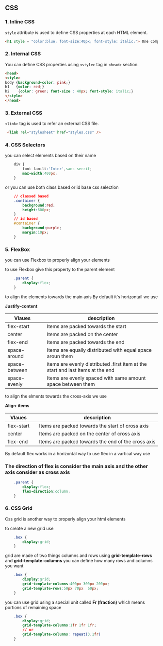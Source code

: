 ## CSS

### 1. Inline CSS
`style` attribute is used to define CSS properties at each HTML element.
```html
<h1 style = "color:blue; font-size:40px; font-style: italic;"> One Compiler </h1>
```

### 2. Internal CSS
You can define CSS properties using `<style>` tag in `<head>` section.

```html
<head>
<style>
body {background-color: pink;}
h1   {color: red;}
h2    {color: green; font-size : 40px; font-style: italic;}
</style>
</head>
```

### 3. External CSS

`<link>` tag is used to refer an external CSS file.

```html
 <link rel="stylesheet" href="styles.css" />
```

### 4. CSS Selectors
you can select elements based on their name 

```css
    div {
        font-familt:'Inter',sans-serrif;
        max-width:400px;
    }
```
or you can use both class based or id base css selection 
```css
    // classed based 
    .container {
        background:red;
        height:600px;
    }
    // id based
    #container {
        background:purple;
        margin:10px;
    }

```


### 5. FlexBox
you can use Flexbox to properly align your elements 

to use Flexbox give this property to the parent element

```css
    .parent {
        display:flex;
    }
```

to align the elements towards the main axis By default it's horizontail we use 

<b>Justify-content</b>

| Vlaues |  | description |
|----|----|---|
| flex-start |  | Items are packed towards the start  | 
| center |  | Items are packed on the center  | 
| flex-end |  | Items are packed towards the end  | 
| space-around | | Items are equally distributed with equal space aroun them |
| space-between| | items are evenly distributed .first item at the start and last items at the end |
| space-evenly | | Items are evenly spaced with same amount space between them | 

to align the elments towards the cross-axis we use

<b>Align-items</b>


| Vlaues |  | description |
|----|----|---|
| flex-start |  | Items are packed towards the start of cross axis  | 
| center |  | Items are packed on the center of cross axis  | 
| flex-end |  | Items are packed towards the end of the cross axis  | 

By default flex works in a horizontal way to use flex in a vartical way use

### <b>The direction of flex is consider the main axis and the other axis consider as cross axis</b>

```css 
    .parent {
        display:flex;
        flex-direction:column;
    }
```

### 6. CSS Grid
Css grid is another way to properly align your html elements

to create a new  grid use  
```css
    .box {
        display:grid;
    }
```
grid are made of two things columns and rows  using <b>grid-template-rows</b> and <b>grid-template-columns</b> you can define how many rows and columns you want 
```css 
    .box {
        display:grid;
        grid-template-columns:400px 300px 200px;
        grid-template-rows:50px 70px  60px;
    }

```

you can use grid using a special unit called  <b>Fr (fraction)</b> which means portions of remaining space
```css 
    .box {
        display:grid;
        grid-template-columns:1fr 1fr 1fr;
        // or 
        grid-template-columns: repeat(3,1fr)
    }
```